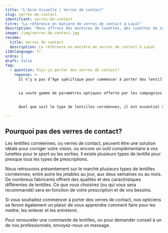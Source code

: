 ```yaml
---
title: "L'Aire Visuelle | Verres de contact"
slug: verres-de-contact
identifiant: verres-de-contact
titre: "La référence en matière de verres de contact à Laval"
description: "Nous offrons des montures de lunettes, des lunettes de soleils, des lunettes de prescription et des verres de contact."
image: /img/verres-de-contact.jpg
resume:
  title: Verres de contact
  description: La référence en matière de verres de contact à Laval
i18nlanguage: fr
ordre: 1
draft: false
faq: 
  - question: Puis-je porter des verres de contact?
    reponse: >- 
      Il n’y a pas d’âge spécifique pour commencer à porter des lentilles cornéennes! Bien sûr, vous devrez être capable de les mettre, de les retirer et de les entretenir de façon responsable et adéquate.

      
      La vaste gamme de paramètres optiques offerte par les compagnies nous permet de corriger une grande majorité de problèmes visuels, de la forte myopie à l’hypermétropie et l’astigmatisme. Même les porteurs de lunettes à foyer progressif peuvent maintenant jouir d’une gamme de lentilles cornéennes à foyers multiples, grâce à la technologie des lentilles bifocales!!

      
      Quel que soit le type de lentilles cornéennes, il est essentiel de faire un ajustement préalable au moyen de verres de contact diagnostiques. Cet essai permettra de vérifier le confort et la vision, ainsi que la conformité de l’ajustement.

---
```


## Pourquoi pas des verres de contact?

Les lentilles cornéennes, ou verres de contact, peuvent être une solution idéale pour corriger votre vision, ou encore un outil complémentaire à vos lunettes pour le sport ou les sorties.  Il existe plusieurs types de lentille pour presque tous les types de prescriptions.

Nous retrouvons présentement sur le marché plusieurs types de lentilles cornéennes; entre autre les jetables au jour, aux deux semaines ou au mois. De nombreux fabricants offrent des qualités et des caractristques différentes de lentilles. Ce que vous choisirez (ou qui vous sera recommandé) sera en fonction de votre prescription et de vos besoins.

Si vous souhaitez commencer à porter des verres de contact, nos opticiens se feront également un plaisir de vous apprendre comment faire pour les mettre, les enlever et les entretenir. 

Pour renouveler une commande de lentilles, ou pour demander conseil à un de nos professionnels, envoyez-nous un message.

